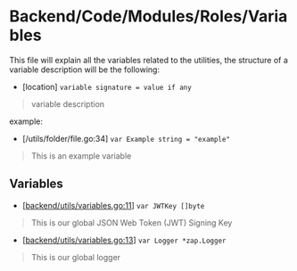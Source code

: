 # Backend/Code/Modules/Roles/Variables

This file will explain all the variables related to the utilities, the structure of
a variable description will be the following:

- \[location\] `variable signature = value if any`

> variable description

example:

- \[/utils/folder/file.go:34\] `var Example string = "example"`

> This is an example variable

## Variables

- \[[backend/utils/variables.go:11](../../../../../backend/utils/variables.go#L11)\] `var JWTKey []byte`

> This is our global JSON Web Token (JWT) Signing Key

- \[[backend/utils/variables.go:13](../../../../../backend/utils/variables.go#L13)\] `var Logger *zap.Logger`

> This is our global logger
